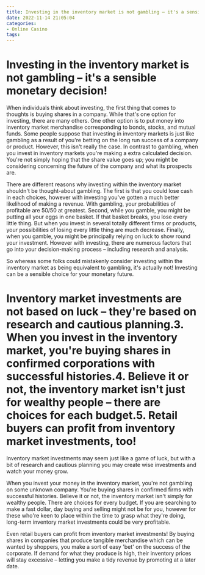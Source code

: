 ```yaml
---
title: Investing in the inventory market is not gambling – it's a sensible monetary decision!
date: 2022-11-14 21:05:04
categories:
- Online Casino
tags:
---
```



#  Investing in the inventory market is not gambling – it's a sensible monetary decision!

When individuals think about investing, the first thing that comes to thoughts is buying shares in a company. While that's one option for investing, there are many others. One other option is to put money into inventory market merchandise corresponding to bonds, stocks, and mutual funds.
Some people suppose that investing in inventory markets is just like gambling as a result of you're betting on the long run success of a company or product. However, this isn't really the case. In contrast to gambling, when you invest in inventory markets you're making a extra calculated decision. You're not simply hoping that the share value goes up; you might be considering concerning the future of the company and what its prospects are.

There are different reasons why investing within the inventory market shouldn't be thought-about gambling. The first is that you could lose cash in each choices, however with investing you've gotten a much better likelihood of making a revenue. With gambling, your probabilities of profitable are 50/50 at greatest. Second, while you gamble, you might be putting all your eggs in one basket. If that basket breaks, you lose every little thing. But when you invest in several totally different firms or products, your possibilities of losing every little thing are much decrease. Finally, when you gamble, you might be principally relying on luck to show round your investment. However with investing, there are numerous factors that go into your decision-making process – including research and analysis.

So whereas some folks could mistakenly consider investing within the inventory market as being equivalent to gambling, it's actually not! Investing can be a sensible choice for your monetary future.

#  Inventory market investments are not based on luck – they're based on research and cautious planning.3. When you invest in the inventory market, you're buying shares in confirmed corporations with successful histories.4. Believe it or not, the inventory market isn't just for wealthy people – there are choices for each budget.5. Retail buyers can profit from inventory market investments, too!

Inventory market investments may seem just like a game of luck, but with a bit of research and cautious planning you may create wise investments and watch your money grow.

When you invest your money in the inventory market, you're not gambling on some unknown company. You're buying shares in confirmed firms with successful histories. Believe it or not, the inventory market isn't simply for wealthy people. There are choices for every budget. If you are searching to make a fast dollar, day buying and selling might not be for you, however for these who're keen to place within the time to grasp what they're doing, long-term inventory market investments could be very profitable.

Even retail buyers can profit from inventory market investments! By buying shares in companies that produce tangible merchandise which can be wanted by shoppers, you make a sort of easy 'bet' on the success of the corporate. If demand for what they produce is high, their inventory prices will stay excessive – letting you make a tidy revenue by promoting at a later date.